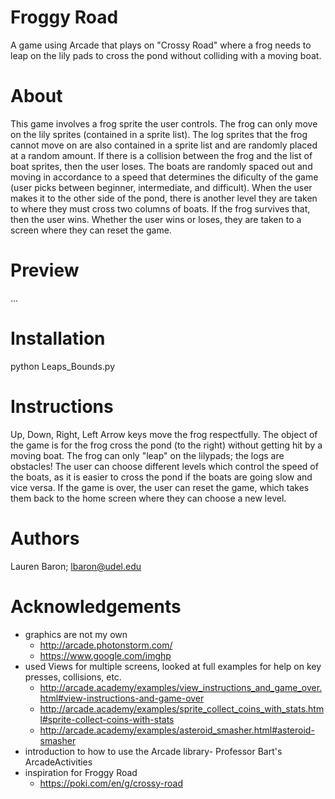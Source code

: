 # Froggy Road
A game using Arcade that plays on "Crossy Road" where a frog needs to leap on 
the lily pads to cross the pond without colliding with a moving boat. 
# About
This game involves a frog sprite the user controls. The frog can only move on the lily sprites (contained in a sprite
 list). The log sprites that the frog cannot move on are also contained in a sprite list and are randomly placed at a 
 random amount. If there is a collision between the frog and the list of boat sprites, then the user loses. The boats
  are randomly spaced out and moving in accordance to a speed that determines the dificulty of the game (user picks 
  between beginner, intermediate, and difficult). When the user makes it to the other side of the pond, there is another
  level they are taken to where they must cross two columns of boats. If the frog survives that, then the user wins. 
  Whether the user wins or loses, they are taken to a screen where they can reset the game. 
# Preview
...
# Installation
python Leaps_Bounds.py
# Instructions
Up, Down, Right, Left Arrow keys move the frog respectfully. The object of the game is for the frog cross the pond (to 
the right) without getting hit by a moving boat. The frog can only "leap" on the lilypads; the logs are obstacles! The 
user can choose different levels which control the speed of the boats, as it is easier to cross the pond if the boats 
are going slow and vice versa. If the game is over, the user can reset the game, which takes them back to the home 
screen where they can choose a new level.  
# Authors
Lauren Baron; lbaron@udel.edu
# Acknowledgements 
* graphics are not my own
    * http://arcade.photonstorm.com/
    * https://www.google.com/imghp
* used Views for multiple screens, looked at full examples for help on key presses, collisions, etc. 
    * http://arcade.academy/examples/view_instructions_and_game_over.html#view-instructions-and-game-over
    * http://arcade.academy/examples/sprite_collect_coins_with_stats.html#sprite-collect-coins-with-stats
    * http://arcade.academy/examples/asteroid_smasher.html#asteroid-smasher
* introduction to how to use the Arcade library- Professor Bart's ArcadeActivities 
* inspiration for Froggy Road
    * https://poki.com/en/g/crossy-road